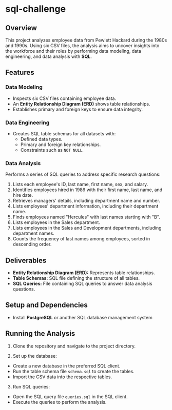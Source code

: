 # sql-challenge

## Overview
This project analyzes employee data from Pewlett Hackard during the 1980s and 1990s. Using six CSV files, the analysis aims to uncover insights into the workforce and their roles by performing data modeling, data engineering, and data analysis with **SQL**.

## Features

### Data Modeling
- Inspects six CSV files containing employee data.
- An **Entity Relationship Diagram (ERD)** shows table relationships.
- Establishes primary and foreign keys to ensure data integrity.

### Data Engineering
- Creates SQL table schemas for all datasets with:
  - Defined data types.
  - Primary and foreign key relationships.
  - Constraints such as `NOT NULL`.

### Data Analysis
Performs a series of SQL queries to address specific research questions:
1. Lists each employee's ID, last name, first name, sex, and salary.
2. Identifies employees hired in 1986 with their first name, last name, and hire date.
3. Retrieves managers' details, including department name and number.
4. Lists employees' department information, including their department name.
5. Finds employees named "Hercules" with last names starting with "B".
6. Lists employees in the Sales department.
7. Lists employees in the Sales and Development departments, including department names.
8. Counts the frequency of last names among employees, sorted in descending order.

## Deliverables
- **Entity Relationship Diagram (ERD):** Represents table relationships.
- **Table Schemas:** SQL file defining the structure of all tables.
- **SQL Queries:** File containing SQL queries to answer data analysis questions.

## Setup and Dependencies

- Install **PostgreSQL** or another SQL database management system

## Running the Analysis
1. Clone the repository and navigate to the project directory.

2. Set up the database:
- Create a new database in the preferred SQL client.
- Run the table schema file `schema.sql` to create the tables.
- Import the CSV data into the respective tables.

3. Run SQL queries:
- Open the SQL query file `queries.sql` in the SQL client.
- Execute the queries to perform the analysis.

